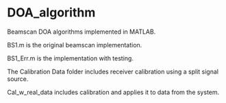 # DOA_algorithm

Beamscan DOA algorithms implemented in MATLAB.


BS1.m is the original beamscan implementation.

BS1_Err.m is the implementation with testing.

The Calibration Data folder includes receiver calibration using a split signal source.

Cal_w_real_data includes calibration and applies it to data from the system.
